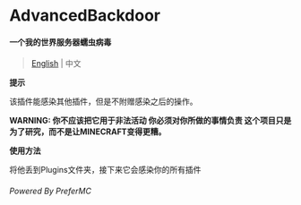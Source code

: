 # **AdvancedBackdoor**
#### 一个我的世界服务器蠕虫病毒

> [English](README.md) | 中文

**提示**

该插件能感染其他插件，但是不附赠感染之后的操作。

**WARNING:
你不应该把它用于非法活动
你必须对你所做的事情负责
这个项目只是为了研究，而不是让MINECRAFT变得更糟。**

**使用方法**

将他丢到Plugins文件夹，接下来它会感染你的所有插件

###### Powered By PreferMC
